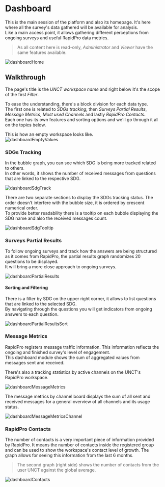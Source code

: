 # Dashboard

This is the main session of the platform and also its homepage. It's here where all the survey's data gathered will be available for analysis.  
Like a main access point, it allows gathering different perceptions from ongoing surveys and useful RapidPro data metrics.

> As all content here is read-only, *Administrator* and *Viewer* have the same features available.

![dashboardHome](../../_images/dashboardHome.png)

## Walkthrough

The page's title is the *UNCT workspace name* and right below it's the scope of the first *Filter*.

To ease the understanding, there's a block division for each data type.  
The first one is related to *SDGs tracking*, then *Surveys Partial Results*, *Message Metrics*, *Most used Channels* and lastly *RapidPro Contacts*.  
Each one has its own features and sorting options and we'll go through it all on the topics below.

This is how an empty workspace looks like.  
![dashboardEmptyValues](../../_images/dashboardEmptyValues.png)

### SDGs Tracking

In the bubble graph, you can see which SDG is being more tracked related to others.  
In other words, it shows the number of received messages from questions that are linked to the respective SDG.

![dashboardSdgTrack](../../_images/rtm-sdg-tracking-graph.png)

There are two separate sections to display the SDGs tracking status. The order doesn't interfere with the bubble size, it is ordered by crescent numerical order.  
To provide better readability there is a tooltip on each bubble displaying the SDG name and also the received messages count.

![dashboardSdgTooltip](../../_images/rtm_bubble_graph_tooltip_detail.gif)

### Surveys Partial Results

To follow ongoing surveys and track how the answers are being structured as it comes from RapidPro, the partial results graph randomizes 20 questions to be displayed.  
It will bring a more close approach to ongoing surveys.

![dashboardPartialResults](../../_images/rtm_surveys_partial_results_full.gif)

#### Sorting and Filtering

There is a filter by SDG on the upper right corner, it allows to list questions that are linked to the selected SDG.  
By navigating through the questions you will get indicators from ongoing answers to each question.

![dashboardPartialResultsSort](../../_images/rtm-filter-by-sdg.png)

### Message Metrics

RapidPro registers message traffic information. This information reflects the ongoing and finished survey's level of engagement.  
This dashboard module shows the sum of aggregated values from messages sent and received.

There's also a tracking statistics by active channels on the UNCT's RapidPro workspace.

![dashboardMessageMetrics](../../_images/tracking-messages.png)

The message metrics by channel board displays the sum of all sent and received messages for a general overview of all channels and its usage status.

![dashboardMessageMetricsChannel](../../_images/channels.png)

### RapidPro Contacts

The number of contacts is a very important piece of information provided by RapidPro. It means the number of contacts inside the registered group and can be used to show the workspace's contact level of growth. The graph allows for seeing this information from the last 6 months.

> The second graph (right side) shows the number of contacts from the user UNCT against the global average.

![dashboardContacts](../../_images/rapidpro-charts.png)